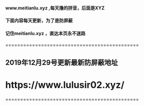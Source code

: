 <h4>www.meitianlu.xyz   ,每天撸的拼音，后面是XYZ</h4>
<h4>下面内容每天更新，为了是防屏蔽</h4>
<h4>记住meitianlu.xyz ，直达本页永不迷路</h4>
=============================================
<h2>2019年12月29号更新最新防屏蔽地址</h2>
<h1>https://www.lulusir02.xyz/</h1>
=============================================

